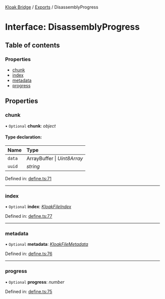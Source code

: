 [Kloak Bridge](../README.md) / [Exports](../modules.md) / DisassemblyProgress

# Interface: DisassemblyProgress

## Table of contents

### Properties

- [chunk](disassemblyprogress.md#chunk)
- [index](disassemblyprogress.md#index)
- [metadata](disassemblyprogress.md#metadata)
- [progress](disassemblyprogress.md#progress)

## Properties

### chunk

• `Optional` **chunk**: *object*

#### Type declaration:

Name | Type |
:------ | :------ |
`data` | ArrayBuffer \| *Uint8Array* |
`uuid` | *string* |

Defined in: [define.ts:71](https://github.com/CoNET-project/kloak-bridge/blob/2af6df3/src/define.ts#L71)

___

### index

• `Optional` **index**: [*KloakFileIndex*](kloakfileindex.md)

Defined in: [define.ts:77](https://github.com/CoNET-project/kloak-bridge/blob/2af6df3/src/define.ts#L77)

___

### metadata

• `Optional` **metadata**: [*KloakFileMetadata*](kloakfilemetadata.md)

Defined in: [define.ts:76](https://github.com/CoNET-project/kloak-bridge/blob/2af6df3/src/define.ts#L76)

___

### progress

• `Optional` **progress**: *number*

Defined in: [define.ts:75](https://github.com/CoNET-project/kloak-bridge/blob/2af6df3/src/define.ts#L75)
